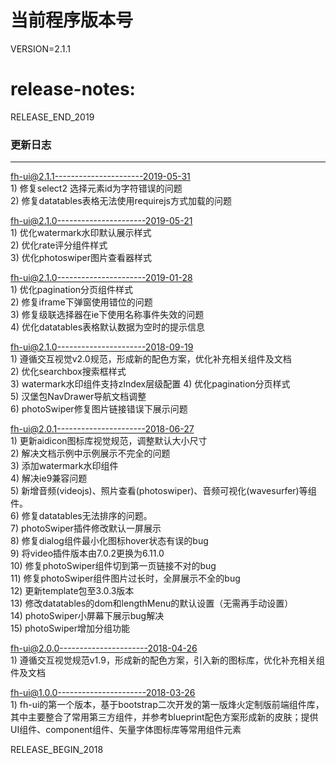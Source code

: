 
# 当前程序版本号
VERSION=2.1.1

# release-notes:

RELEASE_END_2019

### 更新日志
--------
fh-ui@2.1.1----------------------2019-05-31  
    1) 修复select2 选择元素id为字符错误的问题  
    2) 修复datatables表格无法使用requirejs方式加载的问题  

fh-ui@2.1.0----------------------2019-05-21  
    1) 优化watermark水印默认展示样式   
    2) 优化rate评分组件样式  
    3) 优化photoswiper图片查看器样式  

fh-ui@2.1.0----------------------2019-01-28   
    1) 优化pagination分页组件样式  
    2) 修复iframe下弹窗使用错位的问题   
    3) 修复级联选择器在ie下使用名称事件失效的问题  
    4) 优化datatables表格默认数据为空时的提示信息  

fh-ui@2.1.0----------------------2018-09-19  
    1) 遵循交互视觉v2.0规范，形成新的配色方案，优化补充相关组件及文档  
    2) 优化searchbox搜索框样式     
    3) watermark水印组件支持zIndex层级配置 
    4) 优化pagination分页样式  
    5) 汉堡包NavDrawer导航文档调整  
    6) photoSwiper修复图片链接错误下展示问题  

fh-ui@2.0.1----------------------2018-06-27   
	1) 更新aidicon图标库视觉规范，调整默认大小尺寸  
    2) 解决文档示例中示例展示不完全的问题  
    3) 添加watermark水印组件  
    4) 解决ie9兼容问题  
    5) 新增音频(videojs)、照片查看(photoswiper)、音频可视化(wavesurfer)等组件。  
    6) 修复datatables无法排序的问题。  
    7) photoSwiper插件修改默认一屏展示  
    8) 修复dialog组件最小化图标hover状态有误的bug  
    9) 将video插件版本由7.0.2更换为6.11.0  
    10) 修复photoSwiper组件切到第一页链接不对的bug  
    11) 修复photoSwiper组件图片过长时，全屏展示不全的bug  
    12) 更新template包至3.0.3版本  
    13) 修改datatables的dom和lengthMenu的默认设置（无需再手动设置）  
    14) photoSwiper小屏幕下展示bug解决  
    15) photoSwiper增加分组功能 
   

fh-ui@2.0.0----------------------2018-04-26  
	1) 遵循交互视觉规范v1.9，形成新的配色方案，引入新的图标库，优化补充相关组件及文档

fh-ui@1.0.0----------------------2018-03-26  
	1) fh-ui的第一个版本，基于bootstrap二次开发的第一版烽火定制版前端组件库，其中主要整合了常用第三方组件，并参考blueprint配色方案形成新的皮肤；提供UI组件、component组件、矢量字体图标库等常用组件元素

RELEASE_BEGIN_2018 